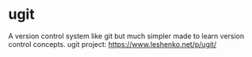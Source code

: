 # ugit
A version control system like git but much simpler made to learn version control concepts.
ugit project: https://www.leshenko.net/p/ugit/
